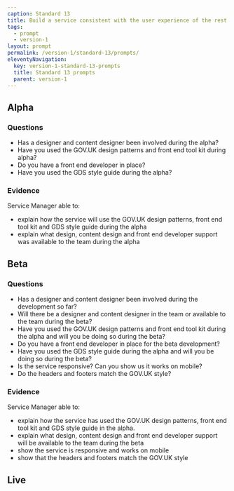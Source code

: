 ```yaml
---
caption: Standard 13
title: Build a service consistent with the user experience of the rest of GOV.UK by using the design patterns and style guide.
tags:
  - prompt
  - version-1
layout: prompt
permalink: /version-1/standard-13/prompts/
eleventyNavigation:
  key: version-1-standard-13-prompts
  title: Standard 13 prompts
  parent: version-1
---
```


## Alpha

### Questions

- Has a designer and content designer been involved during the alpha?
- Have you used the GOV.UK design patterns and front end tool kit during alpha?
- Do you have a front end developer in place?
- Have you used the GDS style guide during the alpha?

### Evidence

Service Manager able to:

- explain how the service will use the GOV.UK design patterns, front end tool kit and GDS style guide during the alpha
- explain what design, content design and front end developer support was available to the team during the alpha

## Beta

### Questions

- Has a designer and content designer been involved during the development so far?
- Will there be a designer and content designer in the team or available to the team during the beta?
- Have you used the GOV.UK design patterns and front end tool kit during the alpha and will you be doing so during the beta?
- Do you have a front end developer in place for the beta development?
- Have you used the GDS style guide during the alpha and will you be doing so during the beta?
- Is the service responsive? Can you show us it works on mobile?
- Do the headers and footers match the GOV.UK style?

### Evidence

Service Manager able to:

- explain how the service has used the GOV.UK design patterns, front end tool kit and GDS style guide in the alpha.
- explain what design, content design and front end developer support will be available to the team during the beta
- show the service is responsive and works on mobile
- show that the headers and footers match the GOV.UK style

## Live

